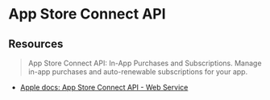 # App Store Connect API

## Resources

> App Store Connect API: In-App Purchases and Subscriptions. Manage in-app purchases and auto-renewable subscriptions for your app.

* [Apple docs: App Store Connect API - Web Service](https://developer.apple.com/documentation/appstoreconnectapi)
